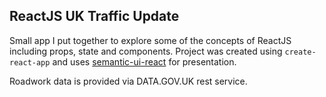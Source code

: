 ## ReactJS UK Traffic Update
Small app I put together to explore some of the concepts of ReactJS including props, state and components. 
Project was created using `create-react-app` and uses [semantic-ui-react](http://react.semantic-ui.com/introduction) for presentation.

Roadwork data is provided via DATA.GOV.UK rest service.